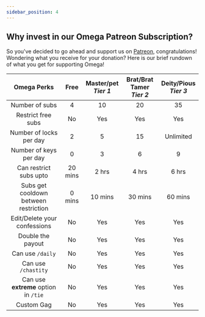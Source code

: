 ```yaml
---
sidebar_position: 4
---
```


## Why invest in our Omega Patreon Subscription? 
So you've decided to go ahead and support us on [Patreon](https://www.patreon.com/OmegaDiscordBot), congratulations! Wondering what you receive for your donation? Here is our brief rundown of what you get for supporting Omega! 

|                Omega Perks                 |  Free   | Master/pet<br/> *Tier 1*  | Brat/Brat Tamer<br/> *Tier 2*  |   Deity/Pious<br/> *Tier 3*   |
|:-------------------------------------:|:-------:|:-------:|:-------:|:---------:|
|            Number of subs             |    4    |   10    |   20    |    35     |
|          Restrict free subs           |   No    |   Yes   |   Yes   |    Yes    |
|        Number of locks per day        |    2    |    5    |   15    | Unlimited |
|        Number of keys per day         |    0    |    3    |    6    |     9     |
|        Can restrict subs upto         | 20 mins |  2 hrs  |  4 hrs  |   6 hrs   |
| Subs get cooldown between restriction | 0 mins  | 10 mins | 30 mins |  60 mins  |
|     Edit/Delete your confessions      |   No    |   Yes   |   Yes   |    Yes    |
|           Double the payout           |   No    |   Yes   |   Yes   |    Yes    |
|           Can use `/daily`              |   No    |   Yes   |   Yes   |    Yes    |
|           Can use `/chastity`        |   No    |   Yes   |   Yes   |    Yes    |
|           Can use **extreme** option in `/tie`        |   No    |   Yes   |   Yes   |    Yes    |
|           Custom Gag           |   No    |   Yes   |   Yes   |    Yes    |
